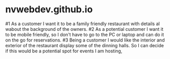 # nvwebdev.github.io
 #1
 As a customer I want it to be a family friendly restaurant with details aI wabout the background of the owners.
 #2
 As a potential customer I want it to be mobile friendly, so I don't have to go to the PC or laptop and can do it on the go for reservations.
 #3
Being a customer I would like the interior and exterior of the restaurant display some of the dinning halls. So I can decide if this would be a potential spot for events I am hosting, 
